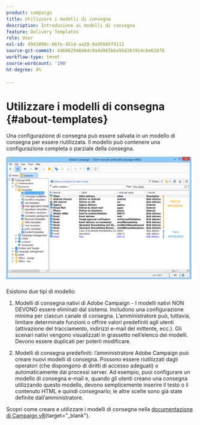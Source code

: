 ```yaml
---
product: campaign
title: Utilizzare i modelli di consegna
description: Introduzione ai modelli di consegna
feature: Delivery Templates
role: User
exl-id: d943898c-06fe-451d-aa28-8a95665f4112
source-git-commit: 446062946b64c9a4d065b6a56d263914cbe628f8
workflow-type: tm+mt
source-wordcount: '190'
ht-degree: 4%

---
```


# Utilizzare i modelli di consegna {#about-templates}

Una configurazione di consegna può essere salvata in un modello di consegna per essere riutilizzata. Il modello può contenere una configurazione completa o parziale della consegna.

![](assets/s_user_template_list.png)

Esistono due tipi di modello:

1. Modelli di consegna nativi di Adobe Campaign - I modelli nativi NON DEVONO essere eliminati dal sistema. Includono una configurazione minima per ciascun canale di consegna. L’amministratore può, tuttavia, limitare determinate funzioni o offrire valori predefiniti agli utenti (attivazione del tracciamento, indirizzi e-mail del mittente, ecc.). Gli scenari nativi vengono visualizzati in grassetto nell’elenco dei modelli. Devono essere duplicati per poterli modificare.

1. Modelli di consegna predefiniti: l’amministratore Adobe Campaign può creare nuovi modelli di consegna. Possono essere riutilizzati dagli operatori (che dispongono di diritti di accesso adeguati) o automaticamente dai processi server. Ad esempio, puoi configurare un modello di consegna e-mail e, quando gli utenti creano una consegna utilizzando questo modello, devono semplicemente inserire il testo o il contenuto HTML e quindi consegnarlo; le altre scelte sono già state definite dall’amministratore.


Scopri come creare e utilizzare i modelli di consegna nella [documentazione di Campaign v8](https://experienceleague.adobe.com/en/docs/campaign/campaign-v8/send/create-templates){target="_blank"}.